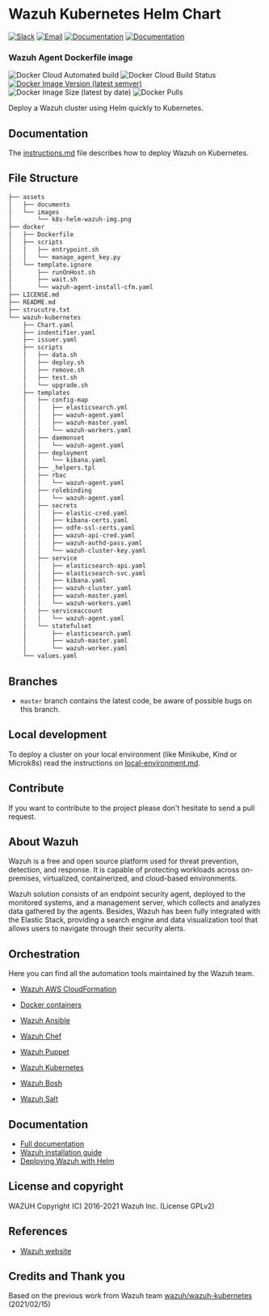 # Wazuh Kubernetes Helm Chart

[![Slack](https://img.shields.io/badge/slack-join-blue.svg)](https://wazuh.com/community/join-us-on-slack/)
[![Email](https://img.shields.io/badge/email-join-blue.svg)](https://groups.google.com/forum/#!forum/wazuh)
[![Documentation](https://img.shields.io/badge/docs-view-green.svg)](https://documentation.wazuh.com)
[![Documentation](https://img.shields.io/badge/web-view-green.svg)](https://wazuh.com)

### Wazuh Agent Dockerfile image
![Docker Cloud Automated build](https://img.shields.io/docker/cloud/automated/kajov/wazuh-agent-installer)
![Docker Cloud Build Status](https://img.shields.io/docker/cloud/build/kajov/wazuh-agent-installer)
[![Docker Image Version (latest semver)](https://img.shields.io/docker/v/kajov/wazuh-agent-installer)](https://hub.docker.com/repository/docker/kajov/wazuh-agent-installer)
![Docker Image Size (latest by date)](https://img.shields.io/docker/image-size/kajov/wazuh-agent-installer?sort=date)
![Docker Pulls](https://img.shields.io/docker/pulls/kajov/wazuh-agent-installer)



Deploy a Wazuh cluster using Helm quickly to Kubernetes.

## Documentation

The [instructions.md](instructions.md) file describes how to deploy Wazuh on Kubernetes.
## File Structure
```bash
├── assets
│   ├── documents
│   └── images
│       └── k8s-helm-wazuh-img.png
├── docker
│   ├── Dockerfile
│   ├── scripts
│   │   ├── entrypoint.sh
│   │   └── manage_agent_key.py
│   └── template.ignore
│       ├── runOnHost.sh
│       ├── wait.sh
│       └── wazuh-agent-install-cfm.yaml
├── LICENSE.md
├── README.md
├── strucutre.txt
└── wazuh-kubernetes
    ├── Chart.yaml
    ├── indentifier.yaml
    ├── issuer.yaml
    ├── scripts
    │   ├── data.sh
    │   ├── deploy.sh
    │   ├── remove.sh
    │   ├── test.sh
    │   └── upgrade.sh
    ├── templates
    │   ├── config-map
    │   │   ├── elasticsearch.yml
    │   │   ├── wazuh-agent.yaml
    │   │   ├── wazuh-master.yaml
    │   │   └── wazuh-workers.yaml
    │   ├── daemonset
    │   │   └── wazuh-agent.yaml
    │   ├── deployment
    │   │   └── kibana.yaml
    │   ├── _helpers.tpl
    │   ├── rbac
    │   │   └── wazuh-agent.yaml
    │   ├── rolebinding
    │   │   └── wazuh-agent.yaml
    │   ├── secrets
    │   │   ├── elastic-cred.yaml
    │   │   ├── kibana-certs.yaml
    │   │   ├── odfe-ssl-certs.yaml
    │   │   ├── wazuh-api-cred.yaml
    │   │   ├── wazuh-authd-pass.yaml
    │   │   └── wazuh-cluster-key.yaml
    │   ├── service
    │   │   ├── elasticsearch-api.yaml
    │   │   ├── elasticsearch-svc.yaml
    │   │   ├── kibana.yaml
    │   │   ├── wazuh-cluster.yaml
    │   │   ├── wazuh-master.yaml
    │   │   └── wazuh-workers.yaml
    │   ├── serviceaccount
    │   │   └── wazuh-agent.yaml
    │   └── statefulset 
    │       ├── elasticsearch.yaml
    │       ├── wazuh-master.yaml
    │       └── wazuh-worker.yaml
    └── values.yaml
```
## Branches

* `master` branch contains the latest code, be aware of possible bugs on this branch.

## Local development

To deploy a cluster on your local environment (like Minikube, Kind or Microk8s) read the instructions on [local-environment.md](local-environment.md).

## Contribute

If you want to contribute to the project please don't hesitate to send a pull request.

## About Wazuh

Wazuh is a free and open source platform used for threat prevention, detection, and response. It is capable of protecting workloads across on-premises, virtualized, containerized, and cloud-based environments.

Wazuh solution consists of an endpoint security agent, deployed to the monitored systems, and a management server, which collects and analyzes data gathered by the agents. Besides, Wazuh has been fully integrated with the Elastic Stack, providing a search engine and data visualization tool that allows users to navigate through their security alerts.

## Orchestration

Here you can find all the automation tools maintained by the Wazuh team.

* [Wazuh AWS CloudFormation](https://github.com/wazuh/wazuh-cloudformation)

* [Docker containers](https://github.com/wazuh/wazuh-docker)

* [Wazuh Ansible](https://github.com/wazuh/wazuh-ansible)

* [Wazuh Chef](https://github.com/wazuh/wazuh-chef)

* [Wazuh Puppet](https://github.com/wazuh/wazuh-puppet)

* [Wazuh Kubernetes](https://github.com/wazuh/wazuh-kubernetes)

* [Wazuh Bosh](https://github.com/wazuh/wazuh-bosh)

* [Wazuh Salt](https://github.com/wazuh/wazuh-salt)

## Documentation

* [Full documentation](http://documentation.wazuh.com)
* [Wazuh installation guide](https://documentation.wazuh.com/current/installation-guide/index.html)
* [Deploying Wazuh with Helm](TO_BE_FILLED)

## License and copyright

WAZUH
Copyright (C) 2016-2021 Wazuh Inc.  (License GPLv2)

## References

* [Wazuh website](http://wazuh.com)

## Credits and Thank you

Based on the previous work from Wazuh team [wazuh/wazuh-kubernetes](https://github.com/wazuh/wazuh-kubernetes) (2021/02/15)
